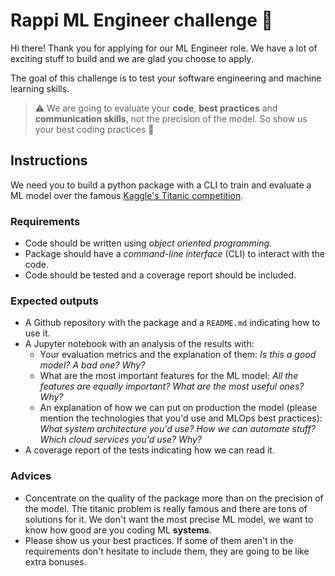 # Rappi ML Engineer challenge 💪

Hi there! Thank you for applying for our ML Engineer role. We have a lot of exciting stuff to build and we are glad you choose to apply.

The goal of this challenge is to test your software engineering and machine learning skills.

> ⚠️ We are going to evaluate your **code**, **best practices** and **communication skills**, not the precision of the model. So show us your best coding practices 🙌

## Instructions

We need you to build a python package with a CLI to train and evaluate a ML model over the famous [Kaggle's Titanic competition](https://www.kaggle.com/competitions/titanic/overview).

### Requirements

- Code should be written using _object oriented programming_.
- Package should have a _command-line interface_ (CLI) to interact with the code.
- Code should be tested and a coverage report should be included.

### Expected outputs

- A Github repository with the package and a `README.md` indicating how to use it.
- A Jupyter notebook with an analysis of the results with:
  - Your evaluation metrics and the explanation of them: _Is this a good model? A bad one? Why?_
  - What are the most important features for the ML model: _All the features are equally important? What are the most useful ones? Why?_
  - An explanation of how we can put on production the model (please mention the technologies that you'd use and MLOps best practices): _What system architecture you'd use? How we can automate stuff? Which cloud services you'd use? Why?_
- A coverage report of the tests indicating how we can read it.

### Advices

- Concentrate on the quality of the package more than on the precision of the model. The titanic problem is really famous and there are tons of solutions for it. We don't want the most precise ML model, we want to know how good are you coding ML **systems**.
- Please show us your best practices. If some of them aren't in the requirements don't hesitate to include them, they are going to be like extra bonuses.
